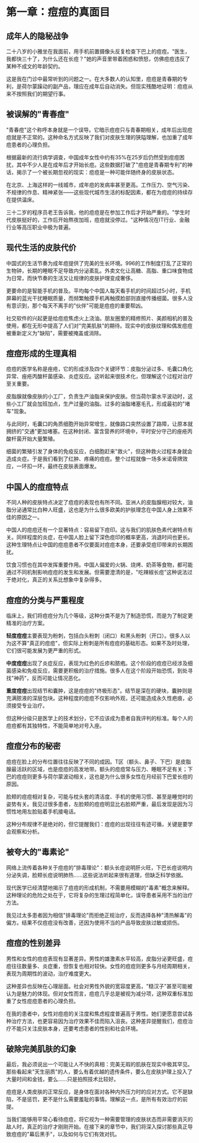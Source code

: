 # 第一章：痘痘的真面目

## 成年人的隐秘战争

二十八岁的小雅坐在我面前，用手机前置摄像头反复检查下巴上的痘痘。"医生，我都快三十了，为什么还在长痘？"她的声音里带着困惑和愤怒，仿佛痘痘违反了某种不成文的年龄契约。

这是我在门诊中最常听到的问题之一。在大多数人的认知里，痘痘是青春期的专利，是荷尔蒙躁动的副产品，理应在成年后自动消失。但现实残酷地证明：痘痘从来不按照我们的期望行事。

## 被误解的"青春痘"

"青春痘"这个称呼本身就是一个误导。它暗示痘痘只与青春期相关，成年后出现痘痘就是不正常的。这种命名方式反映了我们对皮肤生理的狭隘理解，也加重了成年痘患者的心理负担。

根据最新的流行病学调查，中国成年女性中约有35%在25岁后仍然受到痘痘困扰，其中不少人是在成年后才开始长痘。这些数据打破了"痘痘是青春期专利"的神话，揭示了一个被长期忽视的现实：痘痘是一种可能伴随终身的皮肤状态。

在北京、上海这样的一线城市，成年痘的发病率甚至更高。工作压力、空气污染、不规律的作息、精神紧张——这些现代城市生活的标配因素，都在为痘痘的持续存在提供温床。

三十二岁的程序员老王告诉我，他的痘痘是在参加工作后才开始严重的。"学生时代皮肤挺好的，工作后开始熬夜加班，痘痘就没停过。"这种情况在IT行业、金融行业等高压职业中极为普遍。

## 现代生活的皮肤代价

中国式的生活节奏为成年痘提供了完美的生长环境。996的工作制度打乱了正常的生物钟，长期的睡眠不足导致内分泌紊乱。外卖文化让高糖、高脂、重口味食物成为日常，而快节奏的生活又让规律的皮肤护理变成奢侈。

更要命的是智能手机的普及。平均每个中国人每天看手机的时间超过5小时，手机屏幕的蓝光干扰睡眠质量，而频繁触摸手机再触摸脸部则直接传播细菌。很多人没有意识到，那个每天不离手的"伙伴"可能是痘痘的重要帮凶。

社交软件的兴起更是给痘痘焦虑火上浇油。朋友圈里的精修照片、美颜相机的普及使用，都在无形中提高了人们对"完美肌肤"的期待。现实中的皮肤纹理和偶发痘痘被重新定义为"缺陷"，需要被掩盖或消除。

## 痘痘形成的生理真相

痘痘的医学名称是痤疮，它的形成涉及四个关键环节：皮脂分泌过多、毛囊口角化异常、痤疮丙酸杆菌感染、炎症反应。这听起来很技术化，但理解这个过程对治疗至关重要。

皮脂腺就像皮肤的小工厂，负责生产油脂来保护皮肤。但当荷尔蒙水平波动时，这些小工厂就会加班加点，生产过量的油脂。过多的油脂堵塞毛孔，形成最初的"堵车"现象。

与此同时，毛囊口的角质细胞开始异常增生，就像路口突然设置了路障，让原本就拥挤的"交通"更加堵塞。在这种封闭、富含营养的环境中，平时安分守己的痤疮丙酸杆菌开始大量繁殖。

细菌的繁殖引发了身体的免疫反应，白细胞赶来"救火"，但这种救火过程本身就会造成炎症。于是我们看到了红肿、疼痛的痘痘。整个过程就像一场多米诺骨牌效应，一环扣一环，最终在皮肤表面爆发。

## 中国人的痘痘特点

不同人种的皮肤特点决定了痘痘的表现也有所不同。亚洲人的皮脂腺相对较大，油脂分泌通常比白种人旺盛，这也是为什么很多欧美的护肤理念在中国人身上效果不佳的原因之一。

中国人的痘痘还有一个显著特点：容易留下痘印。这与我们的肌肤色素代谢特点有关。同样程度的炎症，在中国人脸上留下深色痘印的概率更高，消退时间也更长。这种生理特点让中国的痘痘患者不仅要面对痘痘本身，还要承受痘印带来的长期困扰。

饮食习惯也在其中发挥重要作用。中国人偏爱的火锅、烧烤、奶茶等食物，都可能通过不同机制影响痘痘的发生和发展。但需要澄清的是，"吃辣椒长痘"这种说法过于绝对化，真正的关系比想象中复杂得多。

## 痘痘的分类与严重程度

临床上，我们将痘痘分为几个等级，这种分类不是为了制造恐慌，而是为了制定更精准的治疗方案。

**轻度痘痘**主要表现为粉刺，包括白头粉刺（闭口）和黑头粉刺（开口）。很多人以为这不算"真正的痘痘"，但实际上粉刺是所有痘痘的基础形态。如果不及时处理，它们很可能发展为更严重的形式。

**中度痘痘**出现了炎症反应，表现为红色的丘疹和脓疱。这个阶段的痘痘已经涉及细菌感染和免疫反应，需要更积极的治疗措施。很多人在这个阶段开始恐慌，到处寻找"神药"，反而可能让情况恶化。

**重度痘痘**出现结节和囊肿，这是痘痘的"终极形态"。结节是深在的硬块，囊肿则是充满脓液的深层包块。这种程度的痘痘不仅影响外观，还可能造成永久性疤痕，必须接受专业治疗。

但这种分级只是医学上的技术划分，它不应该成为患者自我评判的标准。每个人的痘痘都有其独特性，不能简单地对号入座。

## 痘痘分布的秘密

痘痘在脸上的分布位置往往反映了不同的成因。T区（额头、鼻子、下巴）是皮脂腺最活跃的区域，也是痘痘的高发地带。额头的痘痘常与压力、睡眠不足有关；下巴的痘痘则更多与荷尔蒙波动相关，这也是为什么很多女性在月经前下巴爱长痘的原因。

脸颊的痘痘相对复杂，可能与枕头套的清洁度、手机的使用习惯、甚至是睡觉时的姿势有关。我见过很多患者，左脸颊的痘痘明显比右脸颊严重，最后发现是因为习惯性地用左脸贴着手机接电话。

这种分布规律不是绝对的，但它提醒我们：痘痘的出现往往有迹可循，关键是要学会观察和分析。

## 被夸大的"毒素论"

网络上流传着各种关于痘痘的"排毒理论"：额头长痘说明肝火旺，下巴长痘说明内分泌失调，脸颊长痘说明肺热......这些说法听起来很有道理，但缺乏科学依据。

现代医学已经清楚地揭示了痘痘的形成机制，不需要用模糊的"毒素"概念来解释。这种理论的危险之处在于，它将复杂的生理过程简单化，误导患者采用不当的治疗方法。

我见过太多患者因为相信"排毒理论"而拒绝正规治疗，反而选择各种"清热解毒"的偏方。结果不仅痘痘没有改善，还因为使用不当的产品导致皮肤过敏或损伤。

## 痘痘的性别差异

男性和女性的痘痘表现有显著差异。男性的雄激素水平较高，皮脂分泌更旺盛，痘痘往往数量多、炎症重，但恢复也相对较快。女性的痘痘则更多与月经周期相关，表现为周期性的波动，治疗难度更大。

这种差异也反映在心理层面。社会对男性外貌的宽容度更高，"糙汉子"甚至可能被认为是魅力的体现。但对女性而言，痘痘几乎总是被视为减分项，这种双重标准加重了女性痘痘患者的心理负担。

在我的患者中，女性对痘痘的关注度和焦虑程度普遍高于男性。她们更愿意尝试各种治疗方法，也更容易因为治疗效果不佳而陷入沮丧。这种差异提醒我们，痘痘治疗不能只关注皮肤本身，还要考虑患者的性别和社会环境。

## 破除完美肌肤的幻象

最后，我必须说出一个可能让人不快的真相：完美无瑕的肌肤在现实中极其罕见。那些看起来"天生丽质"的人，要么有着优越的遗传条件，要么在皮肤护理上投入了大量时间和金钱，要么......只是拍照技术比较好。

痘痘是人类皮肤的正常反应，是身体在面对各种内外压力时的应对方式。它不是缺陷，不是惩罚，更不是什么需要羞耻的事情。理解这一点，是所有有效治疗的前提。

当我们能够用平常心看待痘痘，将它视为一种需要管理的皮肤状态而非需要消灭的敌人时，真正的治疗才刚刚开始。在接下来的章节中，我们将深入探讨那些真正导致痘痘的"幕后黑手"，以及如何与它们有效对抗。